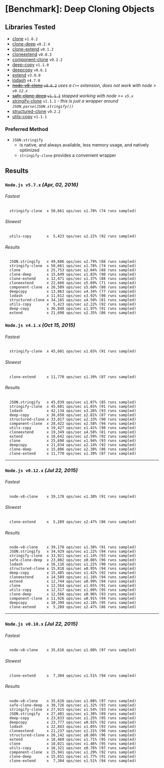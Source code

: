 # [Benchmark]: Deep Cloning Objects

## Libraries Tested

- [clone](https://www.npmjs.com/package/clone) `v1.0.2`
- [clone-deep](https://www.npmjs.com/package/clone-deep) `v0.2.4`
- [clone-extend](https://www.npmjs.com/package/clone-extend) `v0.1.2`
- [cloneextend](https://www.npmjs.com/package/cloneextend) `v0.0.3`
- [component-clone](https://www.npmjs.com/package/component-clone) `v0.2.2`
- [deep-copy](https://www.npmjs.com/package/deep-copy) `v1.1.0`
- [deepcopy](https://www.npmjs.com/package/deepcopy) `v0.6.1`
- [extend](https://www.npmjs.com/package/extend) `v3.0.0`
- [lodash](https://www.npmjs.com/package/lodash) `v4.7.0`
- ~~[node-v8-clone](https://www.npmjs.com/package/node-v8-clone) `v0.6.2`~~ *uses a `C++` extension, does not work with node > `v0.12.x`*
- ~~[safe-clone-deep](https://www.npmjs.com/package/safe-clone-deep) `v1.1.2`~~ *stopped working with node >= `v5.x`*
- [stringify-clone](https://www.npmjs.com/package/stringify-clone) `v1.1.1` - *this is just a wrapper around `JSON.parse(JSON.stringify())`*
- [structured-clone](https://www.npmjs.com/package/structured-clone) `v0.2.2`
- [utils-copy](https://www.npmjs.com/package/utils-copy) `v1.1.1`


### Preferred Method

- `JSON.stringify`
  - is native, and always available, less memory usage, and natively optimized
  - `stringify-clone` provides a convenient wrapper

## Results

### `Node.js v5.7.x` *(Apr, 02, 2016)*

###### Fastest
```
  stringify-clone  x 50,661 ops/sec ±1.78% (74 runs sampled)
```
###### Slowest
```
  utils-copy       x  5,423 ops/sec ±2.22% (92 runs sampled)
```
###### Results
```
  JSON.stringify   x 49,606 ops/sec ±2.79% (88 runs sampled)
  stringify-clone  x 50,661 ops/sec ±1.78% (74 runs sampled)
  clone            x 25,753 ops/sec ±2.04% (88 runs sampled)
  clone-deep       x 15,649 ops/sec ±1.83% (90 runs sampled)
  clone-extend     x 12,471 ops/sec ±1.37% (88 runs sampled)
  cloneextend      x 22,666 ops/sec ±5.69% (71 runs sampled)
  component-clone  x 26,509 ops/sec ±5.60% (80 runs sampled)
  deepcopy         x 13,863 ops/sec ±4.34% (77 runs sampled)
  lodash           x 11,612 ops/sec ±3.92% (90 runs sampled)
  structured-clone x 34,165 ops/sec ±4.50% (81 runs sampled)
  utils-copy       x  5,423 ops/sec ±2.22% (92 runs sampled)
  deep-copy        x 36,848 ops/sec ±1.97% (91 runs sampled)
  extend           x 21,698 ops/sec ±2.35% (86 runs sampled)
```

### `Node.js v4.1.x` *(Oct 15, 2015)*

###### Fastest
```
  stringify-clone  x 45,601 ops/sec ±1.65% (91 runs sampled)
```
###### Slowest
```
  clone-extend     x 11,770 ops/sec ±1.39% (87 runs sampled)
```
###### Results
```
  JSON.stringify   x 45,039 ops/sec ±1.87% (85 runs sampled)
  stringify-clone  x 45,601 ops/sec ±1.65% (91 runs sampled)
  lodash           x 42,134 ops/sec ±3.26% (93 runs sampled)
  deep-copy        x 36,650 ops/sec ±2.81% (87 runs sampled)
  structured-clone x 33,017 ops/sec ±2.33% (90 runs sampled)
  component-clone  x 28,422 ops/sec ±2.58% (94 runs sampled)
  utils-copy       x 19,427 ops/sec ±1.41% (98 runs sampled)
  cloneextend      x 19,349 ops/sec ±4.58% (81 runs sampled)
  extend           x 18,642 ops/sec ±2.59% (92 runs sampled)
  clone            x 25,698 ops/sec ±1.94% (93 runs sampled)
  deepcopy         x 21,034 ops/sec ±2.14% (92 runs sampled)
  clone-deep       x 15,806 ops/sec ±2.38% (86 runs sampled)
  clone-extend     x 11,770 ops/sec ±1.39% (87 runs sampled)
```

----

### `Node.js v0.12.x` *(Jul 22, 2015)*

###### Fastest
```
  node-v8-clone    x 39,178 ops/sec ±1.38% (91 runs sampled)
```
###### Slowest
```
  clone-extend     x  5,289 ops/sec ±2.47% (86 runs sampled)
```
###### Results
```
  node-v8-clone    x 39,178 ops/sec ±1.38% (91 runs sampled)
  JSON.stringify   x 34,929 ops/sec ±1.22% (94 runs sampled)
  stringify-clone  x 33,921 ops/sec ±1.14% (93 runs sampled)
  safe-clone-deep  x 23,802 ops/sec ±0.86% (96 runs sampled)
  lodash           x 16,116 ops/sec ±1.22% (90 runs sampled)
  structured-clone x 15,818 ops/sec ±0.95% (94 runs sampled)
  deep-copy        x 15,485 ops/sec ±1.42% (92 runs sampled)
  cloneextend      x 14,589 ops/sec ±1.16% (94 runs sampled)
  extend           x 12,744 ops/sec ±0.99% (94 runs sampled)
  clone            x 12,564 ops/sec ±1.65% (91 runs sampled)
  utils-copy       x 12,517 ops/sec ±1.09% (95 runs sampled)
  clone-deep       x 12,566 ops/sec ±0.96% (93 runs sampled)
  component-clone  x 11,926 ops/sec ±0.91% (94 runs sampled)
  deepcopy         x 10,399 ops/sec ±2.16% (95 runs sampled)
  clone-extend     x  5,289 ops/sec ±2.47% (86 runs sampled)
```

----

### `Node.js v0.10.x` *(Jul 22, 2015)*

###### Fastest
```
  node-v8-clone    x 35,616 ops/sec ±1.08% (97 runs sampled)
```
###### Slowest
```
  clone-extend     x  7,304 ops/sec ±1.51% (94 runs sampled)
```
###### Results
```
  node-v8-clone    x 35,616 ops/sec ±1.08% (97 runs sampled)
  safe-clone-deep  x 30,726 ops/sec ±1.32% (93 runs sampled)
  stringify-clone  x 27,915 ops/sec ±1.54% (93 runs sampled)
  JSON.stringify   x 27,401 ops/sec ±1.38% (89 runs sampled)
  deep-copy        x 23,833 ops/sec ±1.25% (95 runs sampled)
  deepcopy         x 23,777 ops/sec ±0.92% (92 runs sampled)
  lodash           x 22,843 ops/sec ±1.05% (93 runs sampled)
  cloneextend      x 21,237 ops/sec ±1.31% (90 runs sampled)
  structured-clone x 26,142 ops/sec ±0.86% (96 runs sampled)
  extend           x 18,460 ops/sec ±1.71% (95 runs sampled)
  clone            x 18,021 ops/sec ±1.46% (95 runs sampled)
  utils-copy       x 16,321 ops/sec ±0.76% (97 runs sampled)
  component-clone  x 15,941 ops/sec ±1.29% (92 runs sampled)
  clone-deep       x 15,651 ops/sec ±1.77% (91 runs sampled)
  clone-extend     x  7,304 ops/sec ±1.51% (94 runs sampled)
```
